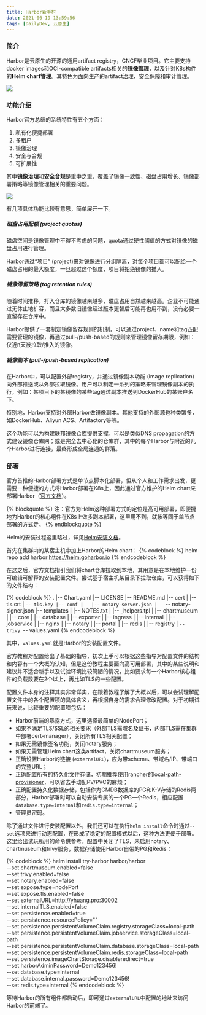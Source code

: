 ```yaml
---
title: Harbor新手村
date: 2021-06-19 13:59:56
tags: [DailyDev, 云原生]
---
```


### 简介

Harbor是云原生的开源的通用artifact registry，CNCF毕业项目。它主要支持docker images和OCI-compatible artifacts相关的**镜像管理**，以及针对K8s构件的**Helm chart管理**。其特色为面向生产的artifact治理、安全保障和审计管理。

![](harbor_logo.png)

### 功能介绍

Harbor官方总结的系统特性有五个方面：
1. 私有化便捷部署
2. 多租户
3. 镜像治理
4. 安全与合规
5. 可扩展性

其中**镜像治理**和**安全合规**是重中之重，覆盖了镜像一致性、磁盘占用增长、镜像部署策略等镜像管理相关的重要问题。

<!--more-->

![](harbor_features.png)

有几项具体功能比较有意思，简单展开一下。

##### 磁盘占用配额 (project quotas)

磁盘空间是镜像管理中不得不考虑的问题，quota通过硬性阈值的方式对镜像的磁盘占用进行管理。

Harbor通过“项目” (project)来对镜像进行分组隔离，对每个项目都可以配给一个磁盘占用的最大额度，一旦超过这个额度，项目将拒绝镜像的推入。

##### 镜像滞留策略 (tag retention rules)

随着时间推移，打入仓库的镜像越来越多，磁盘占用自然越来越高。企业不可能通过无休止地扩容，而且大多数旧镜像经过版本更替后可能再也用不到，没有必要一直留存在仓库中。

Harbor提供了一套制定镜像留存规则的机制，可以通过project、name和tag匹配需要管理的镜像，再通过pull-/push-based的规则来管理镜像留存期限，例如：仅近n天被拉取/推入的镜像。

##### 镜像副本 (pull-/push-based replication)

在Harbor中，可以配置外部registry，并通过镜像副本功能 (image replication) 向外部推送或从外部拉取镜像。用户可以制定一系列的策略来管理镜像副本的执行，例如：某项目下的某镜像的某些tag通过副本推送到DockerHub的某账户名下。

特别地，Harbor支持对外部Harbor做镜像副本。其他支持的外部源也种类繁多，如DockerHub、Aliyun ACS、Artifactory等等。

这个功能可以为构建联邦镜像仓库提供支撑。可以是类似DNS propagation的方式建设镜像仓库网；或是完全去中心化的仓库群，其中的每个Harbor与附近的几个Harbor进行连接，最终形成全局连通的群落。

### 部署

官方首推的Harbor部署方式是单节点脚本化部署，但从个人和工作需求出发，更需要一种便捷的方式将Harbor部署在K8s上，因此通过官方维护的Helm chart来部署Harbor（[官方文档](https://goharbor.io/docs/2.3.0/install-config/harbor-ha-helm/)）。

{% blockquote %}
注：官方为Helm这种部署方式的定位是高可用部署，即便捷地为Harbor的核心组件在K8s上做多副本部署，这里用不到，就按等同于单节点部署的方式走。
{% endblockquote %}

Helm的安装过程这里略过，详见[Helm安装文档](https://helm.sh/docs/intro/install/)。

首先在集群内的某宿主机中加上Harbor的Helm chart：
{% codeblock %}
helm repo add harbor https://helm.goharbor.io
{% endcodeblock %}

在这之后，官方文档指引我们将chart仓库拉取到本地，其用意是在本地维护一份可编辑可解释的安装配置文件。尝试基于宿主机某目录下拉取仓库，可以获得如下的文件结构：

{% codeblock %}
.
|-- Chart.yaml
|-- LICENSE
|-- README.md
|-- cert
|   |-- tls.crt
|   `-- tls.key
|-- conf
|   |-- notary-server.json
|   `-- notary-signer.json
|-- templates
|   |-- NOTES.txt
|   |-- _helpers.tpl
|   |-- chartmuseum
|   |-- core
|   |-- database
|   |-- exporter
|   |-- ingress
|   |-- internal
|   |-- jobservice
|   |-- nginx
|   |-- notary
|   |-- portal
|   |-- redis
|   |-- registry
|   `-- trivy
`-- values.yaml
{% endcodeblock %}

其中，`values.yaml`就是Harbor的安装配置文件。

官方教程对配置给出了基础的指导，初次上手可以根据这些指导对配置文件的结构和内容有一个大概的认知，但是这份教程主要面向高可用部署，其中的某些说明和建议并不适合新手以及试验环境比较简陋的情况，比如要求每一个Harbor核心组件的负载数要在2个以上，再比如TLS的一些配置。

配置文件本身的注释其实非常详实，在跟着教程了解了大概以后，可以尝试理解配置文件中的各个配置项的具体含义，再根据自身的需求合理修改配置。对于初期试玩来说，比较重要的配置项包括：
 - Harbor前端的暴露方式，这里选择最简单的NodePort；
 - 如果不满足TLS/SSL的相关要求（外部TLS需域名及证书，内部TLS需在集群中部署cert-manager），关闭所有TLS相关配置；
 - 如果无需镜像签名功能，关闭notary服务；
 - 如果无需管理Helm chart这类artifact，关闭chartmuseum服务；
 - 正确设置Harbor的链接 (`externalURL`)，应为带schema、带域名/IP、带端口的完整URL；
 - 正确配置所有的持久化文件存储，初期推荐使用rancher的[local-path-provisioner](https://github.com/rancher/local-path-provisioner)，可以省去手动配PV/PVC的麻烦；
 - 正确配置持久化数据存储，包括作为CMDB数据库的PG和K-V存储的Redis两部分，Harbor部署时可以自动安装专属的一个PG一个Redis，相应配置`database.type=internal`和`redis.type=internal`；
 - 管理员密码。

除了通过文件进行安装配置以外，我们还可以在执行`helm install`命令时通过`--set`选项来进行动态配置，在形成了稳定的配置模式以后，这种方法更便于部署。这里给出试玩所用的命令供参考，配置中关闭了TLS，未启用notary、chartmuseum和trivy服务，数据存储使用Harbor自带的PG和Redis：

{% codeblock %}
helm install try-harbor harbor/harbor\
    --set chartmuseum.enabled=false \
    --set trivy.enabled=false \
    --set notary.enabled=false \
    --set expose.type=nodePort \
    --set expose.tls.enabled=false \
    --set externalURL=http://yhuang.pro:30002 \
    --set internalTLS.enabled=false \
    --set persistence.enabled=true \
    --set persistence.resourcePolicy="" \
    --set persistence.persistentVolumeClaim.registry.storageClass=local-path \
    --set persistence.persistentVolumeClaim.jobservice.storageClass=local-path \
    --set persistence.persistentVolumeClaim.database.storageClass=local-path \
    --set persistence.persistentVolumeClaim.redis.storageClass=local-path \
    --set persistence.imageChartStorage.disableredirect=true \
    --set harborAdminPassword=Demo123456! \
    --set database.type=internal \
    --set database.internal.password=Demo123456! \
    --set redis.type=internal
{% endcodeblock %}

等待Harbor的所有组件都启动后，即可通过`externalURL`中配置的地址来访问Harbor的前端了。
